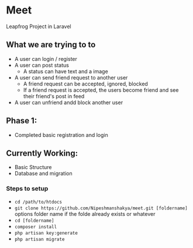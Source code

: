 # Meet

Leapfrog Project in Laravel  

## What we are trying to to

* A user can login / register
* A user can post status
  * A status can have text and a image
* A user can send friend request to another user
  * A friend request can be accepted, ignored, blocked
  * If a friend request is accepted, the users become friend and see their friend's post in feed
* A user can unfriend andd block another user



## Phase 1:
* Completed basic registration and login

## Currently Working:
* Basic Structure
* Database and migration



### Steps to setup

* `cd /path/to/htdocs`
* `git clone https://github.com/Nipeshmanshakya/meet.git [foldername]` options folder name if the folde already exists or whatever
* `cd [foldername]`
* `composer install`
* `php artisan key:generate`
* `php artisan migrate`
